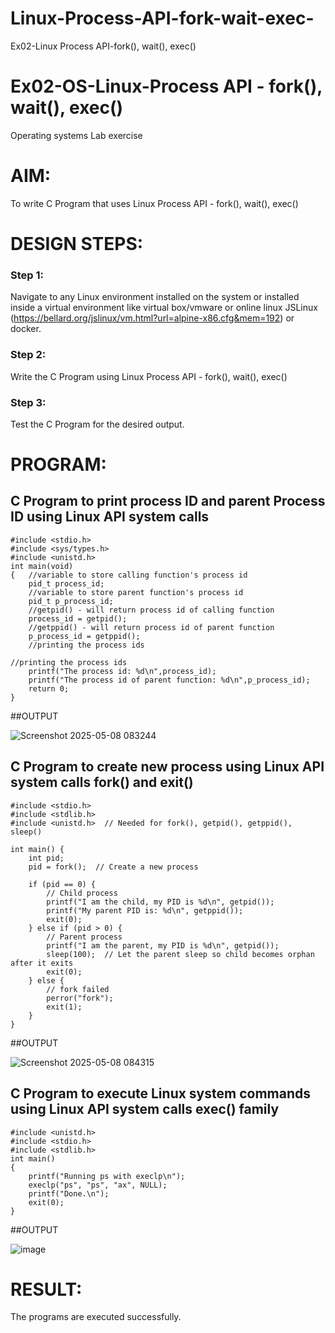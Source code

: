 # Linux-Process-API-fork-wait-exec-
Ex02-Linux Process API-fork(), wait(), exec()
# Ex02-OS-Linux-Process API - fork(), wait(), exec()
Operating systems Lab exercise


# AIM:
To write C Program that uses Linux Process API - fork(), wait(), exec()

# DESIGN STEPS:

### Step 1:

Navigate to any Linux environment installed on the system or installed inside a virtual environment like virtual box/vmware or online linux JSLinux (https://bellard.org/jslinux/vm.html?url=alpine-x86.cfg&mem=192) or docker.

### Step 2:

Write the C Program using Linux Process API - fork(), wait(), exec()

### Step 3:

Test the C Program for the desired output. 

# PROGRAM:

## C Program to print process ID and parent Process ID using Linux API system calls
```
#include <stdio.h>
#include <sys/types.h>
#include <unistd.h>
int main(void)
{	//variable to store calling function's process id
	pid_t process_id;
	//variable to store parent function's process id
	pid_t p_process_id;
	//getpid() - will return process id of calling function
	process_id = getpid();
	//getppid() - will return process id of parent function
	p_process_id = getppid();
	//printing the process ids

//printing the process ids
	printf("The process id: %d\n",process_id);
	printf("The process id of parent function: %d\n",p_process_id);
	return 0;
}
```

##OUTPUT

![Screenshot 2025-05-08 083244](https://github.com/user-attachments/assets/daaf3679-4636-46f3-b508-934a23f92863)

## C Program to create new process using Linux API system calls fork() and exit()

```
#include <stdio.h>
#include <stdlib.h>
#include <unistd.h>  // Needed for fork(), getpid(), getppid(), sleep()

int main() {
    int pid;
    pid = fork();  // Create a new process

    if (pid == 0) {
        // Child process
        printf("I am the child, my PID is %d\n", getpid());
        printf("My parent PID is: %d\n", getppid());
        exit(0);
    } else if (pid > 0) {
        // Parent process
        printf("I am the parent, my PID is %d\n", getpid());
        sleep(100);  // Let the parent sleep so child becomes orphan after it exits
        exit(0);
    } else {
        // fork failed
        perror("fork");
        exit(1);
    }
}
```

##OUTPUT

![Screenshot 2025-05-08 084315](https://github.com/user-attachments/assets/97586a6a-f42e-401d-8c24-ba7fe2b03ad4)

## C Program to execute Linux system commands using Linux API system calls exec() family

```
#include <unistd.h>
#include <stdio.h>
#include <stdlib.h>
int main()
{
	printf("Running ps with execlp\n");
	execlp("ps", "ps", "ax", NULL);
	printf("Done.\n");
	exit(0);
}
```

##OUTPUT

![image](https://github.com/user-attachments/assets/849054d4-c50f-41bd-ac8e-6e30ba1eb566)


# RESULT:
The programs are executed successfully.
